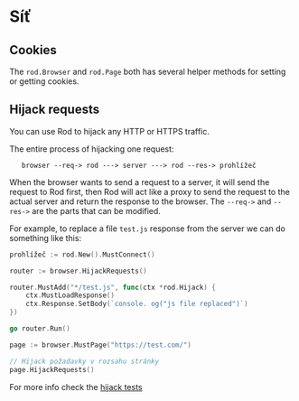 # Síť

## Cookies

The `rod.Browser` and `rod.Page` both has several helper methods for setting or getting cookies.

## Hijack requests

You can use Rod to hijack any HTTP or HTTPS traffic.

The entire process of hijacking one request:

```text
   browser --req-> rod ---> server ---> rod --res-> prohlížeč
```

When the browser wants to send a request to a server, it will send the request to Rod first, then Rod will act like a proxy to send the request to the actual server and return the response to the browser. The `--req->` and `--res->` are the parts that can be modified.

For example, to replace a file `test.js` response from the server we can do something like this:

```go
prohlížeč := rod.New().MustConnect()

router := browser.HijackRequests()

router.MustAdd("*/test.js", func(ctx *rod.Hijack) {
    ctx.MustLoadResponse()
    ctx.Response.SetBody(`console. og("js file replaced")`)
})

go router.Run()

page := browser.MustPage("https://test.com/")

// Hijack požadavky v rozsahu stránky
page.HijackRequests()
```

For more info check the [hijack tests](https://github.com/go-rod/rod/blob/master/hijack_test.go)
